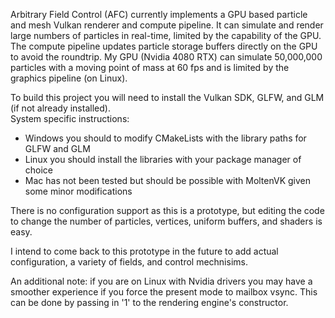 Arbitrary Field Control (AFC) currently implements a GPU based particle and mesh Vulkan renderer and compute pipeline. It can simulate and render large numbers of particles in real-time, limited by the capability of the GPU. The compute pipeline updates particle storage buffers directly on the GPU to avoid the roundtrip. My GPU (Nvidia 4080 RTX) can simulate 50,000,000 particles with a moving point of mass at 60 fps and is limited by the graphics pipeline (on Linux).


To build this project you will need to install the Vulkan SDK, GLFW, and GLM (if not already installed).  
System specific instructions:  
* Windows you should to modify CMakeLists with the library paths for GLFW and GLM
* Linux you should install the libraries with your package manager of choice
* Mac has not been tested but should be possible with MoltenVK given some minor modifications


There is no configuration support as this is a prototype, but editing the code to change the number of particles, vertices, uniform buffers, and shaders is easy. 


I intend to come back to this prototype in the future to add actual configuration, a variety of fields, and control mechnisims.

An additional note: if you are on Linux with Nvidia drivers you may have a smoother experience if you force the present mode to mailbox vsync. This can be done by passing in '1' to the rendering engine's constructor.
